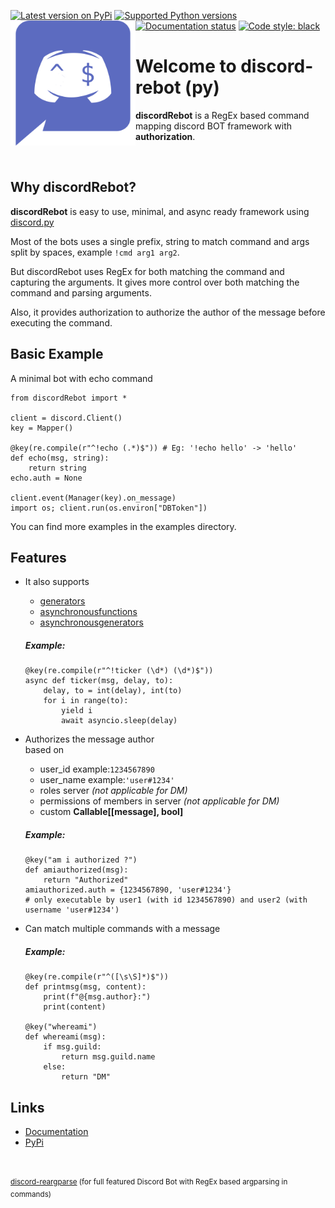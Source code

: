 [![Latest version on
PyPi](https://badge.fury.io/py/discord-rebot.svg)](https://badge.fury.io/py/discord-rebot)
[![Supported Python
versions](https://img.shields.io/pypi/pyversions/discord-rebot.svg)](https://pypi.org/project/discord-rebot/)
[![Documentation
status](https://readthedocs.org/projects/discord-rebot/badge/?version=latest&style=flat-square)](https://discord-rebot.readthedocs.io/en/latest/?badge=latest)
[![Code style:
black](https://img.shields.io/badge/code%20style-black-000000.svg)](https://github.com/psf/black) <!--
[![Downloads](https://pepy.tech/badge/discord-rebot/month)](https://pepy.tech/project/discord-rebot/month)-->
<a href="https://discord-rebot.readthedocs.io">
    <img src="https://raw.githubusercontent.com/nkpro2000sr/discord-rebot/master/docs/_static/img/discordRebot.png"
         alt="discord-rebot logo"
         height="200px"
         align="left">
</a>

# Welcome to discord-rebot (py)

**discordRebot** is a RegEx based command mapping discord BOT framework
with **authorization**.

</br>

## Why discordRebot?

**discordRebot** is easy to use, minimal, and async ready framework
using [discord.py](https://discordpy.readthedocs.io/en/latest "discord.py Documentation")

Most of the bots uses a single prefix, string to match command and args
split by spaces, example `!cmd arg1 arg2`.

But discordRebot uses RegEx for both matching the command and capturing
the arguments. It gives more control over both matching the command and
parsing arguments.

Also, it provides authorization to authorize the author of the message
before executing the command.

## Basic Example

A minimal bot with echo command

```python3
from discordRebot import *

client = discord.Client()
key = Mapper()

@key(re.compile(r"^!echo (.*)$")) # Eg: '!echo hello' -> 'hello'
def echo(msg, string):
    return string
echo.auth = None

client.event(Manager(key).on_message)
import os; client.run(os.environ["DBToken"])
```
You can find more examples in the examples directory.

## Features

*   It also supports  
    *   [generators](https://wiki.python.org/moin/Generators "About Generators")  
    *   [asynchronousfunctions](https://docs.python.org/library/asyncio.html "About Asynchronous Functions")  
    *   [asynchronousgenerators](https://www.python.org/dev/peps/pep-0525 "About Asynchronous Generators")  
    ##### Example:
    ```python3
    @key(re.compile(r"^!ticker (\d*) (\d*)$"))
    async def ticker(msg, delay, to):
        delay, to = int(delay), int(to)
        for i in range(to):
            yield i
            await asyncio.sleep(delay)
    ```

*   Authorizes the message author  
    based on  
    *   user\_id example:`1234567890`  
    *   user\_name example:`'user#1234'`  
    *   roles server *(not applicable for DM)*  
    *   permissions of members in server *(not applicable for DM)*  
    *   custom **Callable[[message], bool]**  
    ##### Example:
    ```python3
    @key("am i authorized ?")
    def amiauthorized(msg):
        return "Authorized"
    amiauthorized.auth = {1234567890, 'user#1234'}
    # only executable by user1 (with id 1234567890) and user2 (with username 'user#1234')
    ```

*   Can match multiple commands with a message  
    ##### Example:
    ```python3
    @key(re.compile(r"^([\s\S]*)$"))
    def printmsg(msg, content):
        print(f"@{msg.author}:")
        print(content)

    @key("whereami")
    def whereami(msg):
        if msg.guild:
            return msg.guild.name
        else:
            return "DM"
    ```

## Links
* [Documentation](https://discord-rebot.readthedocs.io/en/latest/ "discord-rebot.rtfd.io")
* [PyPi](https://pypi.org/project/discord-rebot/ "pip install discord-rebot")

</br></br>
<sup> [discord-reargparse](https://github.com/nkpro2000sr/discord-reargparse) (for full featured Discord Bot with RegEx based argparsing in commands) </sup>
